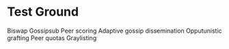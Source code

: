 # Test Ground
Biswap
Gossipsub
Peer scoring
Adaptive gossip dissemination
Opputunistic grafting
Peer quotas
Graylisting
